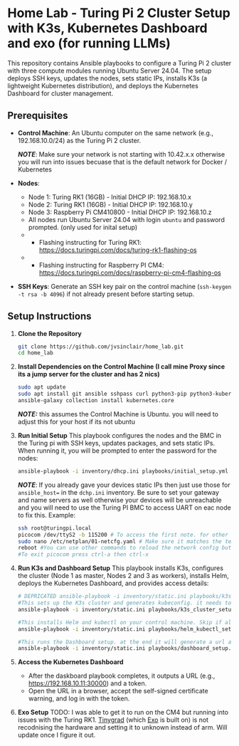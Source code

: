 # Home Lab - Turing Pi 2 Cluster Setup with K3s, Kubernetes Dashboard and exo (for running LLMs)

This repository contains Ansible playbooks to configure a Turing Pi 2 cluster with three compute modules running Ubuntu Server 24.04. The setup deploys SSH keys, updates the nodes, sets static IPs, installs K3s (a lightweight Kubernetes distribution), and deploys the Kubernetes Dashboard for cluster management.

## Prerequisites

- **Control Machine**: An Ubuntu computer on the same network (e.g., 192.168.10.0/24) as the Turing Pi 2 cluster.

   ***NOTE***: Make sure your network is not starting with 10.42.x.x otherwise you will run into issues becuase that is the default network for Docker / Kubernetes

- **Nodes**:
  - Node 1: Turing RK1 (16GB) - Initial DHCP IP: 192.168.10.x
  - Node 2: Turing RK1 (16GB) - Initial DHCP IP: 192.168.10.y
  - Node 3: Raspberry Pi CM410800 - Initial DHCP IP: 192.168.10.z
  - All nodes run Ubuntu Server 24.04 with login `ubuntu` and password prompted. (only used for inital setup) 
  - - Flashing instructing for Turing RK1: https://docs.turingpi.com/docs/turing-rk1-flashing-os 
  - - Flashing instructing for Raspberry PI CM4: https://docs.turingpi.com/docs/raspberry-pi-cm4-flashing-os
- **SSH Keys**: Generate an SSH key pair on the control machine (`ssh-keygen -t rsa -b 4096`) if not already present before starting setup. 

## Setup Instructions

1. **Clone the Repository**
   ```bash
   git clone https://github.com/jvsinclair/home_lab.git
   cd home_lab

2. **Install Dependencies on the Control Machine (I call mine Proxy since its a jump server for the cluster and has 2 nics)**
   ```bash
   sudo apt update
   sudo apt install git ansible sshpass curl python3-pip python3-kubernetes
   ansible-galaxy collection install kubernetes.core
   ```
   ***NOTE:*** this assumes the Control Machine is Ubuntu. you will need to adjust this for your host if its not ubuntu

3. **Run Initial Setup**
   This playbook configures the nodes and the BMC in the Turing pi with SSH keys, updates packages, and sets static IPs. When running it, you will be prompted to enter the password for the nodes:
   ```bash
   ansible-playbook -i inventory/dhcp.ini playbooks/initial_setup.yml
   ```
   ***NOTE***: If you already gave your devices static IPs then just use those for `ansible_host=` in the `dchp.ini` inventory. Be sure to set your gateway and name servers as well otherwise your devices will be unreachable and you will need to use the Turing PI BMC to access UART on eac node to fix this. Example: 
   ```bash
   ssh root@turingpi.local
   picocom /dev/ttyS2 -b 115200 # To access the first note. for other nodes look here: https://docs.turingpi.com/docs/tpi-uart#using-picocom
   sudo nano /etc/netplan/01-netcfg.yaml # Make sure it matches the templates/netplan.j2. if nano doesnt look right, exit, do a clear and then try again. 
   reboot #You can use other commands to reload the network config but the Rockchip based RK1 works better with reboot 
   #To exit picocom press ctrl-a then ctrl-x
   ```

4. **Run K3s and Dashboard Setup**
   This playbook installs K3s, configures the cluster (Node 1 as master, Nodes 2 and 3 as workers), installs Helm, deploys the Kubernetes Dashboard, and provides access details:
   ```bash
   # DEPRICATED ansible-playbook -i inventory/static.ini playbooks/k3s_setup.yml
   #This sets up the K3s cluster and generates kubeconfig. it needs to run first.
   ansible-playbook -i inventory/static.ini playbooks/k3s_cluster_setup.yml

   #This installs Helm and kubectl on your control machine. Skip if already installed.
   ansible-playbook -i inventory/static.ini playbooks/helm_kubectl_setup.yml

   #This runs the Dashboard setup. at the end it will generate a url and a token to access the dashboard. save this token in a safe place.
   ansible-playbook -i inventory/static.ini playbooks/dashboard_setup.yml


   ```

5. **Access the Kubernetes Dashboard**
   - After the daskboard playbook completes, it outputs a URL (e.g., https://192.168.10.11:30000) and a token.
   - Open the URL in a browser, accept the self-signed certificate warning, and log in with the token.

6. **Exo Setup**
TODO: I was able to get it to run on the CM4 but running into issues with the Turing RK1. [Tinygrad](https://docs.tinygrad.org/) (which [Exo](https://github.com/exo-explore/exo) is built on) is not recodnising the hardware and setting it to unknown instead of arm. Will update once I figure it out.

